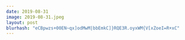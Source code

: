 ```yaml
---
date: 2019-08-31
image: 2019-08-31.jpeg
layout: post
blurhash: "eCBpwzs+00EN~qx]odMwM|bbEmkC]}RQE3R.oyxWM{V[xZoeI=R+xC"
---
```



